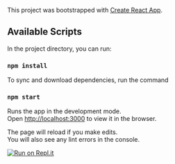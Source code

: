 This project was bootstrapped with [Create React App](https://github.com/facebook/create-react-app).

## Available Scripts

In the project directory, you can run:

### `npm install`

To sync and download dependencies, run the command

### `npm start`

Runs the app in the development mode.<br />
Open [http://localhost:3000](http://localhost:3000) to view it in the browser.

The page will reload if you make edits.<br />
You will also see any lint errors in the console.



[![Run on Repl.it](https://repl.it/badge/github/maksim-honchar/mortal-kombat)](https://repl.it/github/maksim-honchar/mortal-kombat)